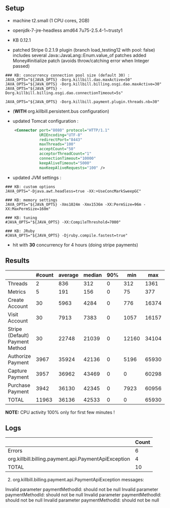 ## Setup

- machine t2.small (1 CPU cores, 2GB)
- openjdk-7-jre-headless amd64 7u75-2.5.4-1~trusty1

- KB 0.12.1
- patched Stripe 0.2.1.9 plugin (branch load_testing12 with pool: false)
  includes several Java::JavaLang::Enum.value_of patches
  added Money#initialize patch (avoids throw/catching error when Integer passed)
  
```
### KB: concurrency connection pool size (default 30) :
JAVA_OPTS="${JAVA_OPTS} -Dorg.killbill.dao.maxActive=50"
JAVA_OPTS="${JAVA_OPTS} -Dorg.killbill.billing.osgi.dao.maxActive=30"
JAVA_OPTS="${JAVA_OPTS} -Dorg.killbill.billing.osgi.dao.connectionTimeout=5s"

JAVA_OPTS="${JAVA_OPTS} -Dorg.killbill.payment.plugin.threads.nb=30"
```

- (**WITH** org.killbill.persistent.bus configuration)

- updated Tomcat configuration :
```xml
    <Connector port="8080" protocol="HTTP/1.1"
               URIEncoding="UTF-8"
               redirectPort="8443"
               maxThreads="100"
               acceptCount="50"
               acceptorThreadCount="1"
               connectionTimeout="10000"
               keepAliveTimeout="5000"
               maxKeepAliveRequests="100" />
```

- updated JVM settings :
```
### KB: custom options
JAVA_OPTS="-Djava.awt.headless=true -XX:+UseConcMarkSweepGC"

### KB: memory settings
JAVA_OPTS="${JAVA_OPTS} -Xms1024m -Xmx1536m -XX:PermSize=96m -XX:MaxPermSize=160m"

### KB: tuning
#JAVA_OPTS="${JAVA_OPTS} -XX:CompileThreshold=7000"

### KB: JRuby
#JAVA_OPTS="${JAVA_OPTS} -Djruby.compile.fastest=true"
```

- hit with **30** concurrency for 4 hours (doing stripe payments)

  
## Results
  
|                                 | #count | average | median | 90% |   min |   max |   errors | bandwidth |
| ------------------------------- | ------ | ------- | ------ | --- | ----- | ----- | -------- | --------- |
|                         Threads |      2 |     836 |    312 |   0 |   312 |  1361 | 0.00000% |    0.01/s |
|                         Metrics |      5 |     191 |    156 |   0 |    75 |   377 | 0.00000% |    0.02/s |
|                  Create Account |     30 |    5963 |   4284 |   0 |   776 | 16374 | 0.00000% |    0.75/s |
|                   Visit Account |     30 |    7913 |   7383 |   0 |  1057 | 16157 | 0.00000% |    0.97/s |
| Stripe (Default) Payment Method |     30 |   22748 |  21039 |   0 | 12160 | 34104 | 0.00000% |    0.56/s |
|               Authorize Payment |   3967 |   35924 |  42136 |   0 |  5196 | 65930 | 0.00101% |    0.24/s |
|                 Capture Payment |   3957 |   36962 |  43469 |   0 |     0 | 60298 | 0.00101% |    0.21/s |
|                Purchase Payment |   3942 |   36130 |  42345 |   0 |  7923 | 60956 | 0.00000% |    0.24/s |
|                           TOTAL |  11963 |   36136 |  42533 |   0 |     0 | 65930 | 0.00067% |    0.73/s |

**NOTE:** CPU activity 100% only for first few minutes !


## Logs

|                                                       | Count |
| ----------------------------------------------------- | ----- |
|                                                Errors |     6 |
|  org.killbill.billing.payment.api.PaymentApiException |     4 |
|                                                 TOTAL |    10 |


2. org.killbill.billing.payment.api.PaymentApiException messages:

  Invalid parameter paymentMethodId: should not be null
  Invalid parameter paymentMethodId: should not be null
  Invalid parameter paymentMethodId: should not be null
  Invalid parameter paymentMethodId: should not be null

